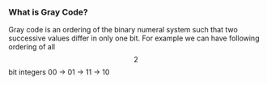### What is Gray Code?
Gray code is an ordering of the binary numeral system such that two successive values differ in only one bit. For example we can have following ordering of all $$2$$ bit integers 00 -> 01 -> 11 -> 10
